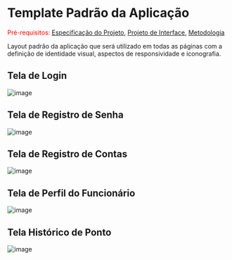 # Template Padrão da Aplicação

<span style="color:red">Pré-requisitos: <a href="2-Especificação do Projeto.md"> Especificação do Projeto</a></span>, <a href="3-Projeto de Interface.md"> Projeto de Interface</a>, <a href="4-Metodologia.md"> Metodologia</a>

Layout padrão da aplicação que será utilizado em todas as páginas com a definição de identidade visual, aspectos de responsividade e iconografia.


## Tela de Login ##

![image](https://github.com/ICEI-PUC-Minas-PMV-ADS/pmv-ads-2023-2-e3-proj-mov-t1-projeto-ponto/assets/114882542/22ab08b8-e7d3-435a-93b3-c25639fc81e5)

## Tela de Registro de Senha ##

![image](https://github.com/ICEI-PUC-Minas-PMV-ADS/pmv-ads-2023-2-e3-proj-mov-t1-projeto-ponto/assets/114882542/ef501ac7-ba47-48a4-9679-24b81e6eb0f1)

## Tela de Registro de Contas ##

![image](https://github.com/ICEI-PUC-Minas-PMV-ADS/pmv-ads-2023-2-e3-proj-mov-t1-projeto-ponto/assets/114882542/813e0d25-7ec5-49eb-be41-7ae90b248793)

## Tela de Perfil do Funcionário ##

![image](https://github.com/ICEI-PUC-Minas-PMV-ADS/pmv-ads-2023-2-e3-proj-mov-t1-projeto-ponto/assets/114882542/5ef153f8-4176-4bcd-8e21-e361dd0d5b32)

## Tela Histórico de Ponto  

![image](https://github.com/ICEI-PUC-Minas-PMV-ADS/pmv-ads-2023-2-e3-proj-mov-t1-projeto-ponto/assets/114882542/8494620e-060f-4887-9cc2-f5f6349b5249)

